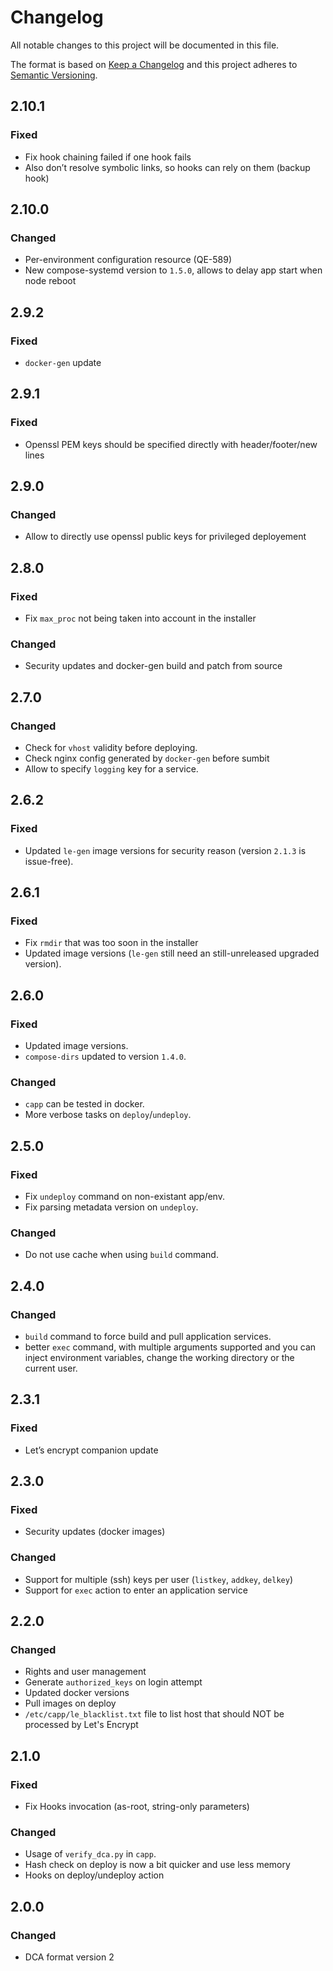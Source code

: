 # Changelog
All notable changes to this project will be documented in this file.

The format is based on [Keep a Changelog](http://keepachangelog.com/en/1.0.0/)
and this project adheres to [Semantic Versioning](http://semver.org/spec/v2.0.0.html).

## 2.10.1
### Fixed
- Fix hook chaining failed if one hook fails
- Also don’t resolve symbolic links, so hooks can rely on them (backup hook)

## 2.10.0
### Changed
- Per-environment configuration resource (QE-589)
- New compose-systemd version to `1.5.0`, allows to delay app start when node reboot

## 2.9.2
### Fixed
- `docker-gen` update

## 2.9.1
### Fixed
- Openssl PEM keys should be specified directly with header/footer/new lines

## 2.9.0
### Changed
- Allow to directly use openssl public keys for privileged deployement

## 2.8.0
### Fixed
- Fix `max_proc` not being taken into account in the installer
### Changed
- Security updates and docker-gen build and patch from source

## 2.7.0
### Changed
- Check for `vhost` validity before deploying.
- Check nginx config generated by `docker-gen` before sumbit
- Allow to specify `logging` key for a service.

## 2.6.2
### Fixed
- Updated `le-gen` image versions for security reason (version `2.1.3` is issue-free).

## 2.6.1
### Fixed
- Fix `rmdir` that was too soon in the installer
- Updated image versions (`le-gen` still need an still-unreleased upgraded version).

## 2.6.0
### Fixed
- Updated image versions.
- `compose-dirs` updated to version `1.4.0`.
### Changed
- `capp` can be tested in docker.
- More verbose tasks on `deploy`/`undeploy`.

## 2.5.0
### Fixed
- Fix `undeploy` command on non-existant app/env.
- Fix parsing metadata version on `undeploy`.
### Changed
- Do not use cache when using `build` command.

## 2.4.0
### Changed
- `build` command to force build and pull application services.
- better `exec` command, with multiple arguments supported and you can inject environment variables, change the working directory or the current user.

## 2.3.1
### Fixed
- Let’s encrypt companion update

## 2.3.0
### Fixed
- Security updates (docker images)
### Changed
- Support for multiple (ssh) keys per user (`listkey`, `addkey`, `delkey`)
- Support for `exec` action to enter an application service

## 2.2.0
### Changed
- Rights and user management
- Generate `authorized_keys` on login attempt
- Updated docker versions
- Pull images on deploy
- `/etc/capp/le_blacklist.txt` file to list host that should NOT be processed by Let's Encrypt

## 2.1.0
### Fixed
- Fix Hooks invocation (as-root, string-only parameters)
### Changed
- Usage of `verify_dca.py` in `capp`.
- Hash check on deploy is now a bit quicker and use less memory
- Hooks on deploy/undeploy action

## 2.0.0
### Changed
- DCA format version 2

